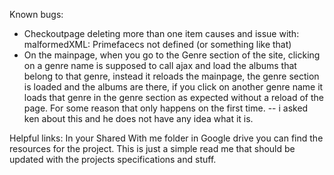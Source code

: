 Known bugs:

- Checkoutpage deleting more than one item causes and issue with:
	malformedXML: Primefacecs not defined (or something like that)
- On the mainpage, when you go to the Genre section of the site, clicking on a genre name is supposed to call ajax and load the albums that belong to that genre, instead it reloads the mainpage, the genre section is loaded and the albums are there, if you click on another genre name it loads that genre in the genre section as expected without a reload of the page. For some reason that only happens on the first time. -- i asked ken about this and he does not have any idea what it is.


Helpful links:
In your Shared With me folder in Google drive you can find the resources for the project.
This is just a simple read me that should be updated with the projects specifications and stuff.
